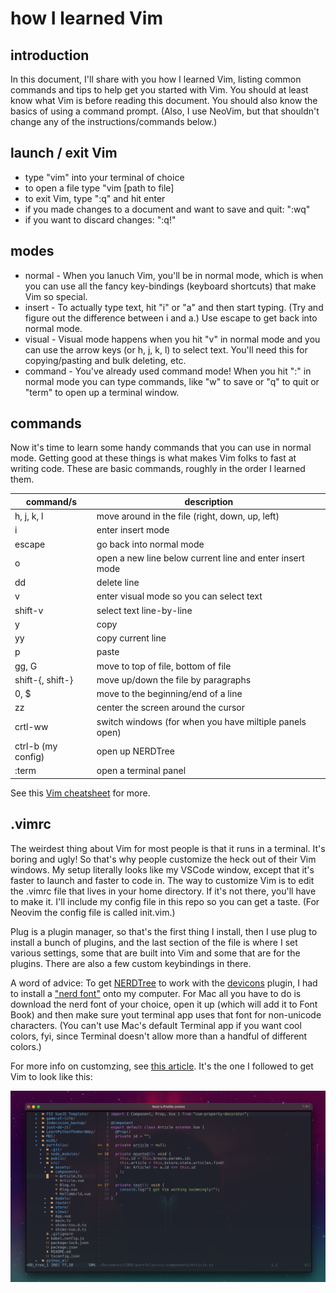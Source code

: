 # how I learned Vim

## introduction

In this document, I'll share with you how I learned Vim, listing common commands and tips to help get you started with Vim. You should at least know what Vim is before reading this document. You should also know the basics of using a command prompt. (Also, I use NeoVim, but that shouldn't change any of the instructions/commands below.)

## launch / exit Vim
- type "vim" into your terminal of choice
- to open a file type "vim [path to file]
- to exit Vim, type ":q" and hit enter
- if you made changes to a document and want to save and quit: ":wq"
- if you want to discard changes: ":q!"

## modes

- normal - When you lanuch Vim, you'll be in normal mode, which is when you can use all the fancy key-bindings (keyboard shortcuts) that make Vim so special.
- insert - To actually type text, hit "i" or "a" and then start typing. (Try and figure out the difference between i and a.) Use escape to get back into normal mode.
- visual - Visual mode happens when you hit "v" in normal mode and you can use the arrow keys (or h, j, k, l) to select text. You'll need this for copying/pasting and bulk deleting, etc.
- command - You've already used command mode! When you hit ":" in normal mode you can type commands, like "w" to save or "q" to quit or "term" to open up a terminal window.

## commands

Now it's time to learn some handy commands that you can use in normal mode. Getting good at these things is what makes Vim folks to fast at writing code. These are basic commands, roughly in the order I learned them.

| command/s           | description                                               |
| ------------------- | --------------------------------------------------------- |
| h, j, k, l          | move around in the file (right, down, up, left)           |
| i                   | enter insert mode                                         |
| escape              | go back into normal mode                                  |
| o                   | open a new line below current line and enter insert mode  |
| dd                  | delete line                                               |
| v                   | enter visual mode so you can select text                  |
| shift-v             | select text line-by-line                                  |
| y                   | copy                                                      |
| yy                  | copy current line                                         |
| p                   | paste                                                     |
| gg, G               | move to top of file, bottom of file                       |
| shift-{, shift-}     | move up/down the file by paragraphs                       |
| 0, $                | move to the beginning/end of a line                       |
| zz                  | center the screen around the cursor                       |
| crtl-ww             | switch windows (for when you have miltiple panels open)   |
| ctrl-b (my config)  | open up NERDTree                                          |
| :term               | open a terminal panel                                     |

See this [Vim cheatsheet](https://vim.rtorr.com/) for more.

## .vimrc

The weirdest thing about Vim for most people is that it runs in a terminal. It's boring and ugly! So that's why people customize the heck out of their Vim windows. My setup literally looks like my VSCode window, except that it's faster to launch and faster to code in. The way to customize Vim is to edit the .vimrc file that lives in your home directory. If it's not there, you'll have to make it. I'll include my config file in this repo so you can get a taste. (For Neovim the config file is called init.vim.)

Plug is a plugin manager, so that's the first thing I install, then I use plug to install a bunch of plugins, and the last section of the file is where I set various settings, some that are built into Vim and some that are for the plugins. There are also a few custom keybindings in there.

A word of advice: To get [NERDTree](https://github.com/preservim/nerdtree) to work with the [devicons](https://github.com/ryanoasis/vim-devicons) plugin, I had to install a ["nerd font"](https://www.nerdfonts.com/) onto my computer. For Mac all you have to do is download the nerd font of your choice, open it up (which will add it to Font Book) and then make sure yout terminal app uses that font for non-unicode characters. (You can't use Mac's default Terminal app if you want cool colors, fyi, since Terminal doesn't allow more than a handful of different colors.)

For more info on customzing, see [this article](https://medium.com/better-programming/setting-up-neovim-for-web-development-in-2020-d800de3efacd). It's the one I followed to get Vim to look like this:

![my Neovim setup](screenshot.png)

